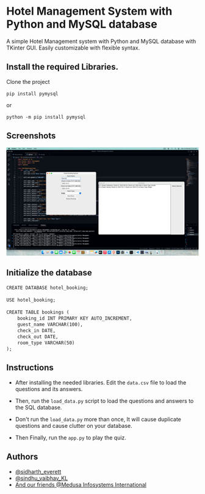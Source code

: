 
# Hotel Management System with Python and MySQL database
A simple Hotel Management system with Python and MySQL database with TKinter GUI.
Easily customizable with flexible syntax.


## Install the required Libraries.

Clone the project

```
pip install pymysql
```
or
```
python -m pip install pymysql
```
## Screenshots

![App Screenshot](https://github.com/Cyber-Zypher/Hotel-Management-System/blob/main/WhatsApp%20Image%202023-08-14%20at%206.33.42%20AM.jpeg)

## Initialize the database
```
CREATE DATABASE hotel_booking;

USE hotel_booking;

CREATE TABLE bookings (
    booking_id INT PRIMARY KEY AUTO_INCREMENT,
    guest_name VARCHAR(100),
    check_in DATE,
    check_out DATE,
    room_type VARCHAR(50)
);
```

## Instructions

- After installing the needed libraries. Edit the `data.csv` file to load the questions and its answers.

- Then, run the `load_data.py` script to load the questions and answers to the SQL database.

- Don't run the `load_data.py` more than once, It will cause duplicate questions and cause clutter on your database.

- Then Finally, run the `app.py` to play the quiz.


## Authors

- [@sidharth_everett](https://github.com/Cyber-Zypher)
- [@sindhu_vaibhav_KL](https://www.instagram.com/sindhuvaibhav2007/)
- [And our friends @Medusa Infosystems International](https://www.instagram.com/themedusaclan_official/)

